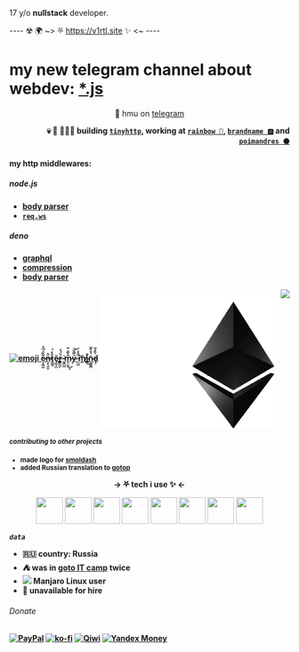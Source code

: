 17 y/o **nullstack** developer.

---- ☢️ 🌍 ~> ⛧ https://v1rtl.site ✨ <~ ----



<h1>my new telegram channel about webdev: <a href="https://t.me/asterisk_js">*.js</a></h1>

<p align="center"> 💬 hmu on <a href="https://t.me/talentless_guy">telegram</a></p>

<p align="right"><strong>💀 🔪 👨🏻‍💻 building <a href="https://tinyhttp.v1rtl.site"><code>tinyhttp</code></a>, working at <a href="https://rainbow.me"><code>rainbow 🌈</code></a>, <a href="https://brandname.tech"><code>brandname 🅱️</code></a> and <a href="https://pmnd.rs"><code>poimandres ⚫</code></a>

<sub>
  <h4>my http middlewares:</h4>
  <h5>node.js</h5>
  <ul>
    <li><a href="https://github.com/talentlessguy/milliparsec">body parser</a></li>
    <li><a href="https://github.com/talentlessguy/tinyws"><code>req.ws</code></a></li>
  </ul>
  <h5>deno</h5>
  <ul>
    <li><a href="https://github.com/deno-libs/gql">graphql</a></li>
    <li><a href="https://github.com/deno-libs/compression">compression</a></li>
    <li><a href="https://github.com/deno-libs/parsec">body parser</a></li>
  </ul>
</sub>
  
<p>

  <a href="https://v1rtl.site"><img src="https://i.pinimg.com/originals/c5/c3/f5/c5c3f5ff8adf868c95b6d1c4a27519f7.gif" height="200px" alt="emoji" /> ẹ̷͓̻͚̌̏̈́͆̉n̶̹̗̘͍͈͋t̷͍͇̮̄̀͑́ȩ̴̰͙̲̈r̶̳̻̪̗͐̈́̓ ̵̰̭̺̲͛m̷͍͕̺̎̀̃͛̆͜ͅý̷̠̋͂̆͝ ̵̩̺̲̎̎̒͘͘m̸̰̄í̴͇̄͜n̴͎̺̮͇͗̔̽̋̌ḑ̵͔̍̏̊̋</a>
  <a href="https://v1rtl.site/support"><img height="250px" align="center" alt="Support" src="/eth.gif" /></a>  <a href="https://tinyhttp.v1rtl.site">
  <img src="https://tinyhttp.v1rtl.site/images/logo.svg" align="right" height="80px" /></a>
</p>

<sub>

##### contributing to other projects

- made logo for [smoldash](https://github.com/marvinhagemeister/smoldash)
- added Russian translation to [gotop](https://github.com/xxxserxxx/gotop)

</sub>

<p align="center">→ ⛧ tech i use ✨ ←</p>

<p align="center">
  <img src="https://api.iconify.design/logos:figma.svg" height="48px" width="48px" align="center" />
  <img src="https://api.iconify.design/logos:typescript-icon.svg" height="48px" width="48px" align="center" />
  <img src="https://api.iconify.design/vscode-icons:file-type-go-gopher.svg" height="48px" width="48px" align="center" />
  <img src="https://api.iconify.design/logos:react.svg" height="48px" width="48px" align="center" />
  <img src="https://api.iconify.design/vscode-icons:file-type-caddy.svg" height="48px" width="48px" align="center" />
  <img src="https://api.iconify.design/vscode-icons:file-type-light-pnpm.svg" height="48px" width="48px" align="center" />
  <img src="https://api.iconify.design/file-icons:nextjs.svg" height="48px" width="48px" align="center" />
  <img src="https://api.iconify.design/logos:graphql.svg" height="48px" width="48px" align="center" />
 </p>


_`data`_

- 🇷🇺 country: Russia
- ⛺ was in [goto IT camp](https://goto.msk.ru) twice
- <img src="https://api.iconify.design/cib:manjaro.svg" /> Manjaro Linux user
- 🙅 unavailable for hire

###### Donate


[![PayPal](https://img.shields.io/badge/PayPal-cyan?style=flat-square&logo=paypal)](https://paypal.me/v1rtl) [![ko-fi](https://img.shields.io/badge/kofi-pink?style=flat-square&logo=ko-fi)](https://ko-fi.com/v1rtl) [![Qiwi](https://img.shields.io/badge/qiwi-white?style=flat-square&logo=qiwi)](https://qiwi.com/n/V1RTL) [![Yandex Money](https://img.shields.io/badge/Yandex_Money-yellow?style=flat-square&logo=yandex)](https://money.yandex.ru/to/410014774355272)
